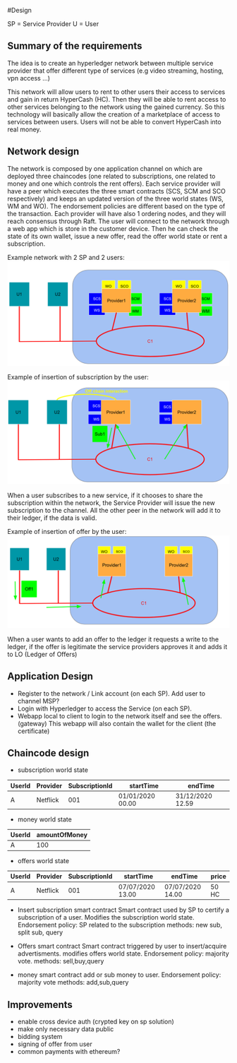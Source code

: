 #Design

SP = Service Provider
U = User

## Summary of the requirements

The idea is to create an hyperledger network between multiple service provider that offer different type of services (e.g video streaming, hosting, vpn access ...)

This network will allow users to rent to other users their access to services and gain in return HyperCash (HC).
Then they will be able to rent access to other services belonging to the network using the gained currency. So this technology will basically allow the creation of a marketplace of access to services between users.
Users will not be able to convert HyperCash into real money.

## Network design
The network is composed by one application channel on which are deployed three chaincodes (one related to subscriptions, one related to money and one which controls the rent offers). Each service provider will have a peer which executes the three smart contracts (SCS, SCM and SCO respectively) and keeps an updated version of the three world states (WS, WM and WO). The endorsement policies are different based on the type of the transaction. Each provider will have also 1 ordering nodes, and they will reach consensus through Raft.
The user will connect to the network through a web app which is store in the customer device. Then he can check the state of its own wallet, issue a new offer, read the offer world state or rent a subscription.

Example network with 2 SP and 2 users:
![general schema](../img/general_schema.png "General schema of the network")

Example of insertion of subscription by the user:
![Subscription insertion](../img/subscription_schema.png "Subscription insertion")

When a user subscribes to a new service, if it chooses to share the subscription within the network, the Service Provider will issue the new subscription to the channel.
All the other peer in the network will add it to their ledger, if the data is valid.

Example of insertion of offer by the user:
![Offer insertion](../img/offer_schema.png "Offer insertion")

When a user wants to add an offer to the ledger it requests a write to the ledger, if the offer is legitimate the service providers approves it and adds it to LO (Ledger of Offers)





## Application Design

- Register to the network / Link account (on each SP). Add user to channel MSP?
- Login with Hyperledger to access the Service  (on each SP).
- Webapp local to client to login to the network itself and see the offers. (gateway)
This webapp will also contain the wallet for the client (the certificate)

## Chaincode design
- subscription world state

UserId | Provider | SubscriptionId|startTime|endTime
---- | ---- | ---- | ---- | ---- |
A|Netflick|001|01/01/2020 00.00 | 31/12/2020 12.59

- money world state

UserId | amountOfMoney |
---- | ---- |
A|100|

- offers world state

UserId | Provider | SubscriptionId|startTime|endTime | price
---- | ---- | ---- | ---- | ---- | ----
A|Netflick|001|07/07/2020 13.00 |07/07/2020 14.00 | 50 HC

- Insert subscription smart contract
Smart contract used by SP to certify a subscription of a user. Modifies the subscription world state. Endorsement policy: SP related to the subscription
methods: new sub, split sub, query

- Offers smart contract
Smart contract triggered by user to insert/acquire advertisments. modifies offers world state. Endorsement policy: majority vote.
methods: sell,buy,query
- money smart contract
add or sub money to user. Endorsement policy: majority vote
methods: add,sub,query

## Improvements
- enable cross device auth (crypted key on sp solution)
- make only necessary data public
- bidding system
- signing of offer from user
- common payments with ethereum?
